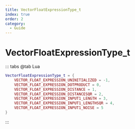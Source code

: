 ```yaml
---
title: VectorFloatExpressionType_t
index: true
order: 2
category:
  - Guide
---
```


# VectorFloatExpressionType_t
::: tabs
@tab Lua
```lua
VectorFloatExpressionType_t = {
    VECTOR_FLOAT_EXPRESSION_UNINITIALIZED = -1,
    VECTOR_FLOAT_EXPRESSION_DOTPRODUCT = 0,
    VECTOR_FLOAT_EXPRESSION_DISTANCE = 1,
    VECTOR_FLOAT_EXPRESSION_DISTANCESQR = 2,
    VECTOR_FLOAT_EXPRESSION_INPUT1_LENGTH = 3,
    VECTOR_FLOAT_EXPRESSION_INPUT1_LENGTHSQR = 4,
    VECTOR_FLOAT_EXPRESSION_INPUT1_NOISE = 5
}
```
:::